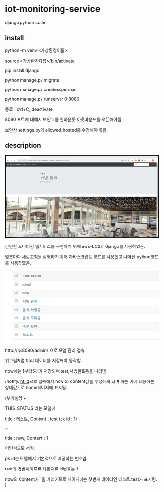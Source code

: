 # iot-monitoring-service
django python code


## install
python -m venv <가상환경이름>

source <가상환경이름>/bin/activate

pip install django

python manage.py migrate

python manage.py createsuperuser

python manage.py runserver 0:8080

종료 : ctrl+C, deactivate

8080 포트에 대해서 보안그룹 인바운듯 아웃바운드를 오픈해야됨.

보안상 settings.py의 allowed_hosted를 수정해야 좋음.


## description
![HomePageView](./img/20191012221722.png)

간단한 모니터링 웹서비스를 구현하기 위해 aws-EC2와 django를 사용하였음.

몇초마다 새로고침을 실행하기 위해 자바스크립트 코드를 사용했고 나머진 python코드를 사용하였음.

![HomePageView](./img/20191012223736.png)

http://ip:8080/admin/ 으로 모델 관리 접속.

위그림처럼 미리 데이터를 저장해야 동작함.

now에는 1부터5까지 저장되며 test,서빙완료등을 나타냄

/notify/<int:id>으로 접속해서 now 의 content값을 수정하게 되며 이는 이에 대응하는 상태값으로 home페이지에 표시됨.

(부가설명 + 

THIS_STATUS 라는 모델에

title : 테스트, Content : test (pk id : 1)

~

title : now, Content : 1

이런식으로 저장.

pk id는 모델에서 기본적으로 제공하는 번호임.

test가 첫번째이므로 자동으로 id번호는 1

now의 Content가 1을 가리키므로 페이지에는 첫번째 데이터인 테스트.test가 표시됨. )
